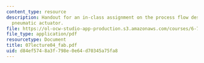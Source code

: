 ```yaml
---
content_type: resource
description: Handout for an in-class assignment on the process flow design of a thermal
  pneumatic actuator.
file: https://ol-ocw-studio-app-production.s3.amazonaws.com/courses/6-777j-design-and-fabrication-of-microelectromechanical-devices-spring-2007/d84ef5748a3f798e0e64d70345a75fa8_07lecture04_fab.pdf
file_type: application/pdf
resourcetype: Document
title: 07lecture04_fab.pdf
uid: d84ef574-8a3f-798e-0e64-d70345a75fa8
---
```

